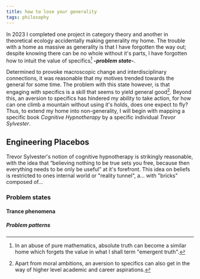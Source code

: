 ```yaml
---
title: how to lose your generality
tags: philosophy
---
```


In 2023 I completed one project in category theory and another in theoretical ecology accidentally making generality my home. The trouble with a home as massive as generality is that I have forgotten the way out;<!--more--> despite knowing there can be no whole without it's parts, I have forgotten how to intuit the value of specifics[^1] **_-problem state-_**.

Determined to provoke macroscopic change and interdisciplinary connections, it was reasonable that my motives trended towards the general for some time. The problem with this state however, is that engaging with specifics is a skill that seems to yield general good[^2]. Beyond this, an aversion to specifics has hindered my ability to take action, for how can one climb a mountain without using it's holds, does one expect to fly? Thus, to extend my home into non-generality, I will begin with mapping a specific book *Cognitive Hypnotherapy* by a specific individual *Trevor Sylvester*.

## Engineering Placebos 

Trevor Sylvester's notion of cognitive hypnotherapy is strikingly reasonable, with the idea that “believing nothing to be true sets you free, because then everything needs to be only be useful” at it's forefront. This idea on beliefs is restricted to ones internal world or "reality tunnel", a... with "bricks" composed of...

### Problem states

#### Trance phenomena

##### Problem patterns

[^1]: In an abuse of pure mathematics, absolute truth can become a similar home which forgets the value in what I shall term "emergent truth".
[^2]: Apart from moral ambitions, an aversion to specifics can also get in the way of higher level academic and career aspirations.
